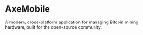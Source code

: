 # AxeMobile
A modern, cross-platform application for managing Bitcoin mining hardware, built for the open-source community.
